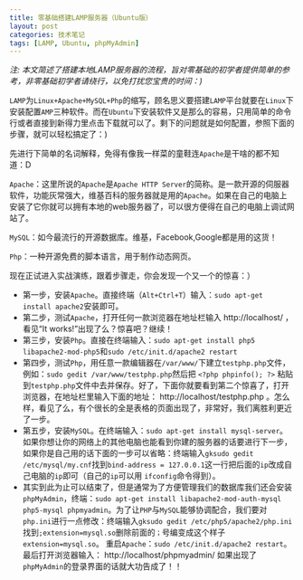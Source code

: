 ```yaml
---
title: 零基础搭建LAMP服务器（Ubuntu版）
layout: post
categories: 技术笔记
tags: [LAMP, Ubuntu, phpMyAdmin]
---
```


*注: 本文简述了搭建本地LAMP服务器的流程，旨对零基础的初学者提供简单的参考，非零基础初学者请绕行，以免打扰您宝贵的时间：)*

`LAMP`为`Linux+Apache+MySQL+Php`的缩写，顾名思义要搭建`LAMP`平台就要在`Linux`下安装配置`AMP`三种软件。而在`Ubuntu`下安装软件又是那么的容易，只用简单的命令行或者直接到新得力里点击下载就可以了。剩下的问题就是如何配置，参照下面的步骤，就可以轻松搞定了：)

先进行下简单的名词解释，免得有像我一样菜的童鞋连`Apache`是干啥的都不知道：D

`Apache`：这里所说的`Apache`是`Apache HTTP Server`的简称。是一款开源的伺服器软件，功能灰常强大，维基百科的服务器就是用的`Apache`。如果在自己的电脑上安装了它你就可以拥有本地的web服务器了，可以很方便得在自己的电脑上调试网站了。

`MySQL`：如今最流行的开源数据库。维基，Facebook,Google都是用的这货！

`Php`：一种开源免费的脚本语言，用于制作动态网页。

现在正试进入实战演练，跟着步骤走，你会发现一个又一个的惊喜：）

* 第一步，安装`Apache`。直接终端（`Alt+Ctrl+T`）输入：`sudo apt-get install apache2`安装即可。
* 第二步，测试`Apache`，打开任何一款浏览器在地址栏输入 http://localhost/ ，看见“It works!”出现了么？惊喜吧？继续！
* 第三步，安装`Php`。直接在终端输入：`sudo apt-get install php5 libapache2-mod-php5`和`sudo /etc/init.d/apache2 restart`
* 第四步，测试`Php`，用任意一款编辑器在`/var/www/`下建立`testphp.php`文件，例如：`sudo gedit /var/www/testphp.php`然后把 `<?php phpinfo(); ?>` 粘贴到`testphp.php`文件中去并保存。好了，下面你就要看到第二个惊喜了，打开浏览器，在地址栏里输入下面的地址： http://localhost/testphp.php 。怎么样，看见了么，有个很长的全是表格的页面出现了，非常好，我们离胜利更近了一步。
* 第五步，安装`MySQL`。在终端输入：`sudo apt-get install mysql-server`。如果你想让你的网络上的其他电脑也能看到你建的服务器的话要进行下一步，如果你是自己用的话下面的一步可以省略：终端输入`gksudo gedit /etc/mysql/my.cnf`找到`bind-address = 127.0.0.1`这一行把后面的`ip`改成自己电脑的`ip`即可（自己的`ip`可以用 `ifconfig`命令得到）。
* 其实到此为止可以结束了，但是通常为了方便管理我们的数据库我们还会安装`phpMyAdmin`，终端：`sudo apt-get install libapache2-mod-auth-mysql php5-mysql phpmyadmin`。为了让`PHP`与`MySQL`能够协调配合，我们要对`php.ini`进行一点修改：终端输入`gksudo gedit /etc/php5/apache2/php.ini` 找到`;extension=mysql.so`删除前面的`；`号编变成这个样子 `extension=mysql.so`。 重启`Apache`：`sudo /etc/init.d/apache2 restart`。最后打开浏览器输入： http://localhost/phpmyadmin/ 如果出现了`phpMyAdmin`的登录界面的话就大功告成了！！
